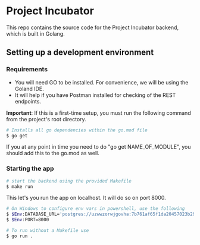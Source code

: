 # Project Incubator

This repo contains the source code for the Project Incubator backend, which is built in Golang.

## Setting up a development environment

### Requirements
- You will need GO to be installed. For convenience, we will be using the Goland IDE.
- It will help if you have Postman installed for checking of the REST endpoints.

**Important**: If this is a first-time setup, you must run the following command from the project's root directory.
```sh
# Installs all go dependencies within the go.mod file
$ go get
```  
If you at any point in time you need to do "go get NAME_OF_MODULE", you should add this to the go.mod as well.  

### Starting the app

```sh
# start the backend using the provided Makefile
$ make run
```

This let's you run the app on localhost. It will do so on port 8000.

```sh
# On Windows to configure env vars in powershell, use the following
$ $Env:DATABASE_URL='postgres://uzwwzorwjgovha:7b761af65f1da20457023b2938c433e099ead5c52397438cda64ee69d1096a91@ec2-52-72-65-76.compute-1.amazonaws.com:5432/d5oipjlaqis6ph'
$ $Env:PORT=8000

# To run without a Makefile use
$ go run .
```

